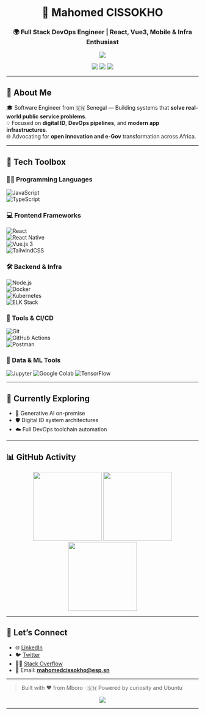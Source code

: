 <h1 align="center">🧠 Mahomed CISSOKHO</h1>
<h3 align="center">🌍 Full Stack DevOps Engineer | React, Vue3, Mobile & Infra Enthusiast</h3>

<p align="center">
  <img src="https://readme-typing-svg.herokuapp.com?font=Fira+Code&duration=3000&pause=1000&color=38BDF8&center=true&vCenter=true&width=600&lines=Crafting+Digital+Solutions+for+Africa;Cloud-Native+Apps+%7C+DevOps+%7C+Mobile+Excellence;Generative+AI+%2B+Digital+ID+Transformation" />
</p>

<p align="center">
  <a href="https://github.com/mahomedcissokho"><img src="https://img.shields.io/github/followers/mahomedcissokho?label=Followers&style=flat-square&logo=github" /></a>
  <a href="https://twitter.com/from_nasa_city"><img src="https://img.shields.io/twitter/follow/from_nasa_city?style=flat-square&logo=twitter&color=1DA1F2" /></a>
  <a href="https://www.linkedin.com/in/mahomed-cissokho"><img src="https://img.shields.io/badge/LinkedIn-blue?style=flat-square&logo=linkedin" /></a>
</p>

---

## 🚀 About Me

🎓 Software Engineer from 🇸🇳 Senegal — Building systems that **solve real-world public service problems**.  
💡 Focused on **digital ID**, **DevOps pipelines**, and **modern app infrastructures**.  
🌐 Advocating for **open innovation and e-Gov** transformation across Africa.

---

## 🔧 Tech Toolbox

### 🧑‍💻 Programming Languages  
![JavaScript](https://img.shields.io/badge/JavaScript-161B22?style=for-the-badge&logo=javascript&logoColor=F7DF1E)  
![TypeScript](https://img.shields.io/badge/TypeScript-161B22?style=for-the-badge&logo=typescript&logoColor=3178C6)

### 💻 Frontend Frameworks  
![React](https://img.shields.io/badge/React-161B22?style=for-the-badge&logo=react&logoColor=61DAFB)  
![React Native](https://img.shields.io/badge/React_Native-161B22?style=for-the-badge&logo=react&logoColor=61DAFB)  
![Vue.js 3](https://img.shields.io/badge/Vue_3-161B22?style=for-the-badge&logo=vue.js&logoColor=4FC08D)  
![TailwindCSS](https://img.shields.io/badge/TailwindCSS-161B22?style=for-the-badge&logo=tailwind-css&logoColor=38BDF8)

### 🛠️ Backend & Infra  
![Node.js](https://img.shields.io/badge/Node.js-161B22?style=for-the-badge&logo=node.js&logoColor=339933)  
![Docker](https://img.shields.io/badge/Docker-161B22?style=for-the-badge&logo=docker&logoColor=2496ED)  
![Kubernetes](https://img.shields.io/badge/Kubernetes-161B22?style=for-the-badge&logo=kubernetes&logoColor=326CE5)  
![ELK Stack](https://img.shields.io/badge/ELK-161B22?style=for-the-badge&logo=elastic&logoColor=005571)

### 🧰 Tools & CI/CD  
![Git](https://img.shields.io/badge/Git-161B22?style=for-the-badge&logo=git&logoColor=F05032)  
![GitHub Actions](https://img.shields.io/badge/GitHub_Actions-161B22?style=for-the-badge&logo=github-actions&logoColor=2088FF)  
![Postman](https://img.shields.io/badge/Postman-161B22?style=for-the-badge&logo=postman&logoColor=FF6C37)
### 🧪 Data & ML Tools
![Jupyter](https://img.shields.io/badge/Jupyter_Notebook-F37626?style=for-the-badge&logo=jupyter&logoColor=white)
![Google Colab](https://img.shields.io/badge/Google_Colab-F9AB00?style=for-the-badge&logo=googlecolab&logoColor=white)
![TensorFlow](https://img.shields.io/badge/TensorFlow-FF6F00?style=for-the-badge&logo=tensorflow&logoColor=white)

---

## 🌱 Currently Exploring

- 🤖 Generative AI on-premise
- 🛡 Digital ID system architectures
- ☁️ Full DevOps toolchain automation

---

## 📊 GitHub Activity

<div align="center">
  <img height="180em" src="https://github-readme-stats.vercel.app/api?username=mahomedcissokho&show_icons=true&theme=github_dark&hide_border=true&bg_color=00000000" />
  <img height="180em" src="https://github-readme-streak-stats.herokuapp.com/?user=mahomedcissokho&theme=github-dark-blue&hide_border=true&background=00000000" />
  <img height="180em" src="https://github-readme-stats.vercel.app/api/top-langs/?username=mahomedcissokho&layout=compact&theme=github_dark&hide_border=true&bg_color=00000000" />
</div>

---

## 🤝 Let’s Connect

- 🌐 [LinkedIn](https://www.linkedin.com/in/mahomed-cissokho)
- 🐦 [Twitter](https://twitter.com/from_nasa_city)
- 🧑‍💻 [Stack Overflow](https://stackoverflow.com/users/dev_sn)
- 📧 Email: **mahomedcissokho@esp.sn**

---

> Built with ❤️ from Mboro · 🇸🇳 Powered by curiosity and Ubuntu

<p align="center">
  <img src="https://github-profile-trophy.vercel.app/?username=mahomedcissokho&theme=matrix&margin-w=15&margin-h=15&no-frame=true" />
</p>

---
